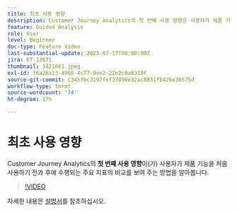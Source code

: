 ```yaml
---
title: 최초 사용 영향
description: Customer Journey Analytics의 첫 번째 사용 영향은 사용자가 제품 기능을 처음 사용하기 전과 후에 수행되는 주요 지표의 비교를 보여 주는 방법에 대해 알아봅니다.
feature: Guided Analysis
role: User
level: Beginner
doc-type: Feature Video
last-substantial-update: 2023-07-17T00:00:00Z
jira: KT-13671
thumbnail: 3421661.jpeg
exl-id: f6a26a13-4968-4c77-9ee2-22e2c0a8319f
source-git-commit: c3457bc3197fef37890e32ac8831fb426e3b575d
workflow-type: tm+mt
source-wordcount: '74'
ht-degree: 17%

---
```


# 최초 사용 영향

Customer Journey Analytics의 **첫 번째 사용 영향**&#x200B;이(가) 사용자가 제품 기능을 처음 사용하기 전과 후에 수행되는 주요 지표의 비교를 보여 주는 방법을 알아봅니다.

>[!VIDEO](https://video.tv.adobe.com/v/3421661/?learn=on)

자세한 내용은 [설명서](https://experienceleague.adobe.com/docs/analytics-platform/using/guided-analysis/impact/first-use.html)를 참조하십시오.
